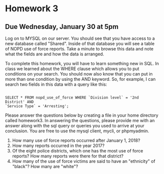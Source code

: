 # Homework 3

## Due Wednesday, January 30 at 5pm

Log on to MYSQL on our server. You should see that you have access to a new 
database called "Shared". Inside of that database you will see a table of NOPD 
use of force reports. Take a minute to browse this data and note what the 
fields are and how the data is arranged. 

To complete this homework, you will have to learn something new in SQL. In 
class we learned about the WHERE clause which allows you to put conditions on 
your search. You should now also know that you can put in more than one 
condition by using the AND keyword. So, for example, I can search two fields in 
this data with a query like this:

```mysql

SELECT * FROM nopd_use_of_force WHERE `Division level` = '2nd District' AND 
`Service Type` = 'Arresting';

```

Please answer the questions below by creating a file in your home directory 
called homework3. In answering the questions, please provide me with an answer 
along with the sql query or queries you used to arrive at your conclusion. You 
are free to use the mysql client, mycli, or phpmyadmin.

1. How many use of force reports occurred after January 1, 2018?
2. How many reports occurred in the year 2017?
3. Of the eight police districts, which one has the most use of force reports?  How many reports were there for that district?
4. How many of the use of force victims are said to have an "ethnicity" of 
   "black"? How many are "white"?


